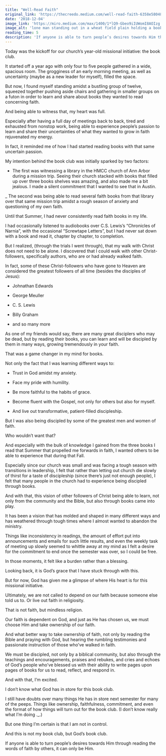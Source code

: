 ```yaml
---
title: "Well-Read Faith"
original_link: 'https://thecreedo.medium.com/well-read-faith-6358e5804836'
date: '2018-12-04'
image_link: 'https://miro.medium.com/max/1400/1*lQ9-Gbeo9iIUWomI8AOIzg.jpeg'
image_alt: 'lone man standing out in a wheat field plain holding a book'
reading_time: 5
description: 'If anyone is able to turn people’s desires towards Him through reading the words of faith by others, it can only be Him...'
---
```

Today was the kickoff for our church’s year-old missional initiative: the book club.

It started off a year ago with only four to five people gathered in a wide, spacious room. The grogginess of an early morning meeting, as well as uncertainty (maybe as a new leader for myself), filled the space.

But now, I found myself standing amidst a bustling group of twelve, squeezed together pushing aside chairs and gathering in smaller groups on a futon in order to learn and share about books they wanted to read concerning faith.

And being able to witness that, my heart was full.

Especially after having a full day of meetings back to back, tired and exhausted from nonstop work, being able to experience people’s passion to learn and share their uncertainties of what they wanted to grow in faith rejuvenated my energy.

In fact, it reminded me of how I had started reading books with that same uncertain passion.

My intention behind the book club was initially sparked by two factors:

- The first was witnessing a library in the HMCC church of Ann Arbor during a mission trip. Seeing their church stacked with books that filled up over three books shelves was amazing, and also made me a bit jealous. I made a silent commitment that I wanted to see that in Austin.

_ The second was being able to read several faith books from that library over that same mission trip amidst a rough season of anxiety and questioning of my own faith.

Until that Summer, I had never consistently read faith books in my life.

I had occasionally listened to audiobooks over C.S. Lewis’s “Chronicles of Narnia”, with the occasional “Screwtape Letters”, but I had never sat down with a book and read it, chapter by chapter, to completion.

But I realized, (through the trials I went through), that my walk with Christ does not need to be alone. I discovered that I could walk with other Christ-followers, specifically authors, who are or had already walked faith.

In fact, some of these Christ-followers who have gone to Heaven are considered the greatest followers of all time (besides the disciples of Jesus):

- Johnathan Edwards

- George Meuller

- C. S. Lewis

- Billy Graham

- and so many more

As one of my friends would say, there are many great disciplers who may be dead, but by reading their books, you can learn and will be discipled by them in many ways, growing tremendously in your faith.

That was a game changer in my mind for books.

Not only the fact that I was learning different ways to:

- Trust in God amidst my anxiety.

- Face my pride with humility.

- Be more faithful to the habits of grace.

- Become fluent with the Gospel, not only for others but also for myself.

- And live out transformative, patient-filled discipleship.

But I was also being discipled by some of the greatest men and women of faith.

Who wouldn’t want that?

And especially with the bulk of knowledge I gained from the three books I read that Summer that propelled me forwards in faith, I wanted others to be able to experience that during that Fall.

Especially since our church was small and was facing a tough season with transitions in leadership, I felt that rather than letting out church die slowly of thirst for a taste of discipleship (since there’s just not enough people), I felt that many people in the church had to experience being discipled through books.

And with that, this vision of other followers of Christ being able to learn, not only from the community and the Bible, but also through books came into play.

It has been a vision that has molded and shaped in many different ways and has weathered through tough times where I almost wanted to abandon the ministry.

Things like inconsistency in readings, the amount of effort put into announcements and emails for such little results, and even the weekly task of meeting up slowly seemed to whittle away at my mind as I felt a desire for the commitment to end once the semester was over, so I could be free.

In those moments, it felt like a burden rather than a blessing.

Looking back, it is God’s grace that I have stuck through with this.

But for now, God has given me a glimpse of where His heart is for this missional initiative.

Ultimately, we are not called to depend on our faith because someone else told us to. Or live out faith in religiosity.

That is not faith, but mindless religion.

Our faith is dependent on God, and just as He has chosen us, we must choose Him and take ownership of our faith.

And what better way to take ownership of faith, not only by reading the Bible and praying with God, but hearing the rumbling testimonies and passionate instruction of those who’ve walked in faith.

We must be discipled, not only by a biblical community, but also through the teachings and encouragements, praises and rebukes, and cries and echoes of God’s people who’ve blessed us with their ability to write pages upon pages of books for us to read, reflect, and respond in.

And with that, I’m excited.

I don’t know what God has in store for this book club.

I still have doubts over many things He has in store next semester for many of the peeps. Things like ownership, faithfulness, commitment, and even the format of how things will turn out for the book club. (I don’t know really what I’m doing ._.)

But one thing I’m certain is that I am not in control.

And this is not my book club, but God’s book club.

If anyone is able to turn people’s desires towards Him through reading the words of faith by others, it can only be Him.